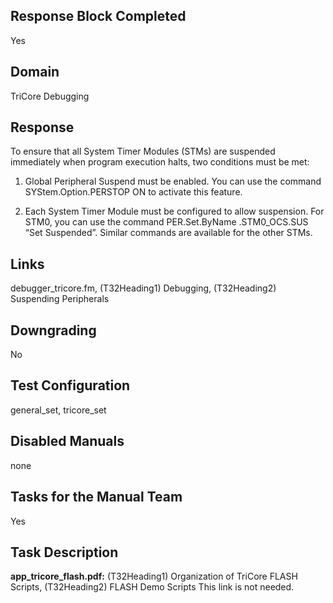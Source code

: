 ## Response Block Completed
Yes
## Domain
TriCore Debugging
## Response
To ensure that all System Timer Modules (STMs) are suspended immediately when program execution halts, two conditions must be met:

1. Global Peripheral Suspend must be enabled. You can use the command SYStem.Option.PERSTOP ON to activate this feature.

2. Each System Timer Module must be configured to allow suspension. For STM0, you can use the command PER.Set.ByName .STM0_OCS.SUS “Set Suspended”. Similar commands are available for the other STMs.

## Links 
debugger_tricore.fm, (T32Heading1) Debugging, (T32Heading2) Suspending Peripherals
## Downgrading
No 
## Test Configuration
general_set, tricore_set
## Disabled Manuals
none
## Tasks for the Manual Team
Yes
## Task Description
**app_tricore_flash.pdf:**
(T32Heading1) Organization of TriCore FLASH Scripts, (T32Heading2) FLASH Demo Scripts
This link is not needed.